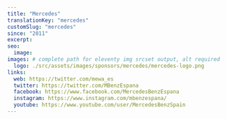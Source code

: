 ```yaml
---
title: "Mercedes"
translationKey: "mercedes"
customSlug: "mercedes"
since: "2011"
excerpt:
seo:
  image:
images: # complete path for eleventy img srcset output, alt required
  logo: ./src/assets/images/sponsors/mercedes/mercedes-logo.png
links:
  web: https://twitter.com/mewa_es
  twitter: https://twitter.com/MBenzEspana
  facebook: https://www.facebook.com/MercedesBenzEspana
  instagram: https://www.instagram.com/mbenzespana/
  youtube: https://www.youtube.com/user/MercedesBenzSpain
---
```

